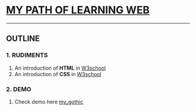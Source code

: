 # [MY PATH OF LEARNING WEB](https://kunduin.github.io/Web-Begin/)

---

## OUTLINE

### 1. RUDIMENTS

1. An introduction of **HTML** in [W3school](http://www.w3school.com.cn/html/index.asp)
2. An introduction of **CSS** in [W3school](http://www.w3school.com.cn/css/index.asp)

### 2. DEMO

1. Check demo here [my_gothic](https://kunduin.github.io/Web-Begin/MY_GOTHIC.html)

